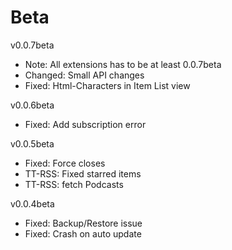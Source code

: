 Beta
====================

v0.0.7beta
* Note: All extensions has to be at least 0.0.7beta
* Changed: Small API changes
* Fixed: Html-Characters in Item List view

v0.0.6beta
* Fixed: Add subscription error

v0.0.5beta
* Fixed: Force closes
* TT-RSS: Fixed starred items
* TT-RSS: fetch Podcasts 

v0.0.4beta
* Fixed: Backup/Restore issue
* Fixed: Crash on auto update

